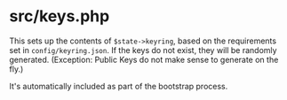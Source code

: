# src/keys.php

This sets up the contents of `$state->keyring`, based on the requirements set
in `config/keyring.json`. If the keys do not exist, they will be randomly
generated. (Exception: Public Keys do not make sense to generate on the fly.)

It's automatically included as part of the bootstrap process.